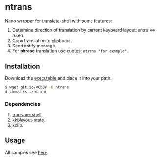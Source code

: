 ntrans
==============
Nano wrapper for [translate-shell](https://github.com/soimort/translate-shell) with some features:

1. Determine direction of translation by current keyboard layout: en:ru <=> ru:en.
2. Copy translation to clipboard.
3. Send notify message.
4. For **phrase** translation use quotes: ```ntrans "for example".```

## Installation

Download the [executable](http://git.io/vCb3W) and place it into your path.
```bash
$ wget git.io/vCb3W -O ntrans 
$ chmod +x ./ntrans
```
### Dependencies
1. [translate-shell](https://github.com/soimort/translate-shell) 
2. [xkblayout-state](https://github.com/nonpop/xkblayout-state).
2. xclip.

## Usage

All samples see [here](https://github.com/soimort/translate-shell#introduction-by-examples).
